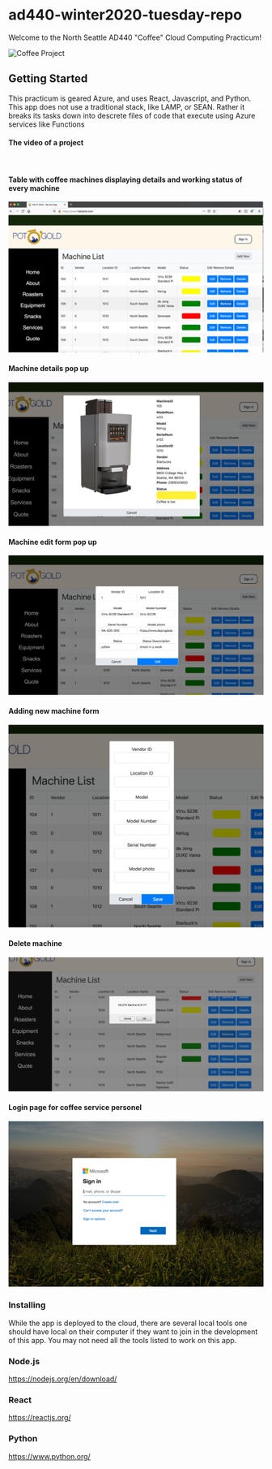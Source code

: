 # ad440-winter2020-tuesday-repo

Welcome to the North Seattle AD440 "Coffee" Cloud Computing Practicum! 

<img src="https://food.fnr.sndimg.com/content/dam/images/food/fullset/2014/11/6/0/fnd_cat-latte-art.jpg.rend.hgtvcom.406.305.suffix/1415304438292.jpeg" title="Coffee Project">

## Getting Started
This practicum is geared Azure, and uses React, Javascript, and Python. This app does not use a traditional stack, like LAMP, or SEAN. Rather it breaks its tasks down into descrete files of code that execute using Azure services like Functions 

#### The video of a project

[![]()](https://www.youtube.com/watch?v=gVklO7lEhFk&t=81s)
#### Table with coffee machines displaying details and working status of every machine
![](screenshots/table.png)
#### Machine details pop up
![](screenshots/detailsform.png)
#### Machine edit form pop up
![](screenshots/editform.png)
#### Adding new machine form
![](screenshots/addnewform.png)
#### Delete machine
![](screenshots/confirmdelete.png)
#### Login page for coffee service personel
![](screenshots/login.png)


### Installing
While the app is deployed to the cloud, there are several local tools one should have local on their computer if they want to join in the development of this app. You may not need all the tools listed to work on this app.

### Node.js
https://nodejs.org/en/download/

### React
https://reactjs.org/

### Python
https://www.python.org/




